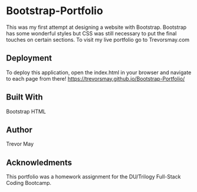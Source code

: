 # Bootstrap-Portfolio

This was my first attempt at designing a website with Bootstrap. Bootstrap has some wonderful styles but CSS was still necessary to put the final touches on certain sections. To visit my live portfolio go to Trevorsmay.com

## Deployment 

To deploy this application, open the index.html in your browser and navigate to each page from there! https://trevorsmay.github.io/Bootstrap-Portfolio/

## Built With

Bootstrap
HTML

## Author

Trevor May

## Acknowledments

This portfolio was a homework assignment for the DU/Trilogy Full-Stack Coding Bootcamp.